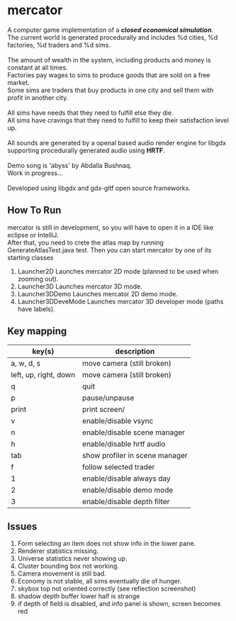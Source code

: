 # mercator

A computer game implementation of a ***closed economical simulation***.<br>
The current world is generated procedurally and includes %d cities, %d factories, %d traders and %d sims.<br>   
The amount of wealth in the system, including products and money is constant at all times.<br>
Factories pay wages to sims to produce goods that are sold on a free market.<br>
Some sims are traders that buy products in one city and sell them with profit in another city.<br>   
All sims have needs that they need to fulfill else they die.<br>
All sims have cravings that they need to fulfill to keep their satisfaction level up.<br>  
All sounds are generated by a openal based audio render engine for libgdx supporting procedurally generated audio using
**HRTF**.<br>   
Demo song is 'abyss' by Abdalla Bushnaq.<br>
Work in progress...<br>   
Developed using libgdx and gdx-gltf open source frameworks.<br>

## How To Run

mercator is still in development, so you will have to open it in a IDE like eclipse or IntelliJ.<br>
After that, you need to crete the atlas map by running GenerateAtlasTest.java test.
Then you can start mercator by one of its starting classes

1. Launcher2D Launches mercator 2D mode (planned to be used when zooming out).
2. Launcher3D Launches mercator 3D mode.
3. Launcher3DDemo Launches mercator 2D demo mode.
4. Launcher3DDeveMode Launches mercator 3D developer mode (paths have labels).

## Key mapping

| key(s)                | description                    |
|-----------------------|--------------------------------|
| a, w, d, s            | move camera (still broken)     |
| left, up, right, down | move camera (still broken)     |
| q                     | quit                           |
| p                     | pause/unpause                  |
| print                 | print screen/                  |
| v                     | enable/disable vsync           |
| n                     | enable/disable scene manager   |
| h                     | enable/disable hrtf audio      |
| tab                   | show profiler in scene manager |
| f                     | follow selected trader         |
| 1                     | enable/disable always day      |
| 2                     | enable/disable demo mode       |
| 3                     | enable/disable depth filter    |

## Issues

1. Form selecting an item does not show info in the lower pane.
1. Renderer statistics missing.
1. Universe statistics never showing up.
1. Cluster bounding box not working.
2. Camera movement is still bad.
3. Economy is not stable, all sims eventually die of hunger.
1. skybox top not oriented correctly (see reflection screenshot)
2. shadow depth buffer lower half is strange
4. if depth of field is disabled, and info panel is shown, screen becomes red
